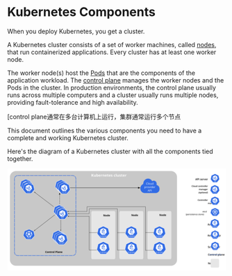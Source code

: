 # Kubernetes Components

When you deploy Kubernetes, you get a cluster.



A Kubernetes cluster consists of a set of worker machines, called [nodes](https://kubernetes.io/docs/concepts/architecture/nodes/), that run containerized applications. Every cluster has at least one worker node.



The worker node(s) host the [Pods](https://kubernetes.io/docs/concepts/workloads/pods/) that are the components of the application workload. The [control plane](https://kubernetes.io/docs/reference/glossary/?all=true#term-control-plane) manages the worker nodes and the Pods in the cluster. In production environments, the control plane usually runs across multiple computers and a cluster usually runs multiple nodes, providing fault-tolerance and high availability.

[control plane通常在多台计算机上运行，集群通常运行多个节点

This document outlines the various components you need to have a complete and working Kubernetes cluster.

Here's the diagram of a Kubernetes cluster with all the components tied together.

![Components of Kubernetes](k8s组件-imgs/components-of-kubernetes.svg)